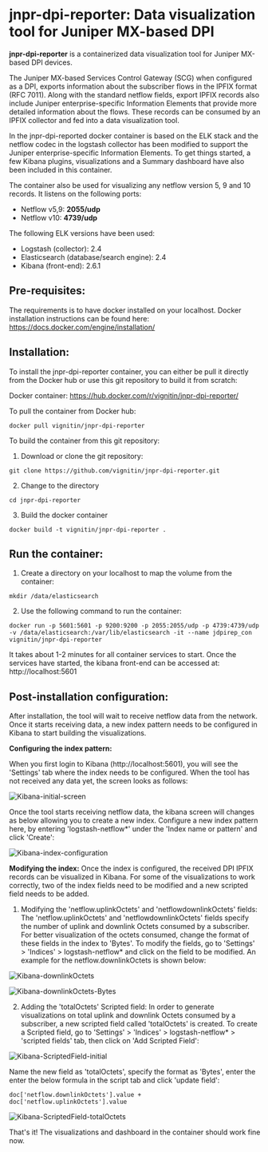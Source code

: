 jnpr-dpi-reporter: Data visualization tool for Juniper MX-based DPI
==================

**jnpr-dpi-reporter** is a containerized data visualization tool for Juniper MX-based DPI devices. 

The Juniper MX-based Services Control Gateway (SCG) when configured as a DPI, exports information about the subscriber flows in the IPFIX format (RFC 7011). Along with the standard netflow fields, export IPFIX records also include Juniper enterprise-specific Information Elements that provide more detailed information about the flows. These records can be consumed by an IPFIX collector and fed into a data visualization tool.

In the jnpr-dpi-reported docker container is based on the ELK stack and the netflow codec in the logstash collector has been modified to support the Juniper enterprise-specific Information Elements. To get things started, a few Kibana plugins, visualizations and a Summary dashboard have also been included in this container.

The container also be used for visualizing any netflow version 5, 9 and 10 records. It listens on the following ports:
- Netflow v5,9: **2055/udp**
- Netflow v10: **4739/udp**

The following ELK versions have been used:
- Logstash (collector): 2.4
- Elasticsearch (database/search engine): 2.4
- Kibana (front-end): 2.6.1

Pre-requisites:
---------------
The requirements is to have docker installed on your localhost. Docker installation instructions can be found here: https://docs.docker.com/engine/installation/



Installation:
-------------
To install the jnpr-dpi-reporter container, you can either be pull it directly from the Docker hub or use this git repository to build it from scratch:

Docker container: https://hub.docker.com/r/vignitin/jnpr-dpi-reporter/

To pull the container from Docker hub:
```
docker pull vignitin/jnpr-dpi-reporter
```

To build the container from this git repository:

1) Download or clone the git repository:
```
git clone https://github.com/vignitin/jnpr-dpi-reporter.git
```
2) Change to the directory
```
cd jnpr-dpi-reporter
```

3) Build the docker container
```
docker build -t vignitin/jnpr-dpi-reporter .
```



Run the container:
------------------

1) Create a directory on your localhost to map the volume from the container:
```
mkdir /data/elasticsearch
```

2) Use the following command to run the container:
```
docker run -p 5601:5601 -p 9200:9200 -p 2055:2055/udp -p 4739:4739/udp -v /data/elasticsearch:/var/lib/elasticsearch -it --name jdpirep_con vignitin/jnpr-dpi-reporter
```
It takes about 1-2 minutes for all container services to start. Once the services have started, the kibana front-end can be accessed at: http://localhost:5601



Post-installation configuration:
--------------------------------
After installation, the tool will wait to receive netflow data from the network. Once it starts receiving data, a new index pattern needs to be configured in Kibana to start building the visualizations. 

**Configuring the index pattern:**

When you first login to Kibana (http://localhost:5601), you will see the 'Settings' tab where the index needs to be configured. When the tool has not received any data yet, the screen looks as follows: 

![Kibana-initial-screen](/images/kibana-initial-screen.png "Kibana-initial-screen")

Once the tool starts receiving netflow data, the kibana screen will changes as below allowing you to create a new index. Configure a new index pattern here, by entering 'logstash-netflow*' under the 'Index name or pattern' and click 'Create':

![Kibana-index-configuration](/images/kibana-index-config.png "Kibana-index-configuration")

**Modifying the index:**
Once the index is configured, the received DPI IPFIX records can be visualized in Kibana. For some of the visualizations to work correctly, two of the index fields need to be modified and a new scripted field needs to be added.

1) Modifying the 'netflow.uplinkOctets' and 'netflowdownlinkOctets' fields:
The 'netflow.uplinkOctets' and 'netflowdownlinkOctets' fields specify the number of uplink and downlink Octets consumed by a subscriber. For better visualization of the octets consumed, change the format of these fields in the index to 'Bytes'. To modify the fields, go to 'Settings' \> 'Indices' \> logstash-netflow\* and click on the field to be modified. An example for the netflow.downlinkOctets is shown below:

![Kibana-downlinkOctets](/images/kibana-downlinkOctets.png "Kibana-downlinkOctets")

![Kibana-downlinkOctets-Bytes](/images/kibana-downlinkOctets-Bytes.png "Kibana-downlinkOctets-Bytes")

2) Adding the 'totalOctets' Scripted field:
In order to generate visualizations on total uplink and downlink Octets consumed by a subscriber, a new scripted field called 'totalOctets' is created. To create a Scripted field, go to 'Settings' \> 'Indices' \> logstash-netflow\* \> 'scripted fields' tab, then click on 'Add Scripted Field':

![Kibana-ScriptedField-initial](/images/kibana-ScriptedField-initial.png "Kibana-ScriptedField-initial")

Name the new field as 'totalOctets', specify the format as 'Bytes', enter the enter the below formula in the script tab and click 'update field':
```
doc['netflow.downlinkOctets'].value + doc['netflow.uplinkOctets'].value
```

![Kibana-ScriptedField-totalOctets](/images/kibana-ScriptedField-totalOctets.png "Kibana-ScriptedField-totalOctets")

That's it! The visualizations and dashboard in the container should work fine now.
